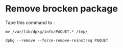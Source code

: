 # Remove brocken package



Tape this command to :

    mv /var/lib/dpkg/info/PAQUET.* /tmp/
    
    dpkg --remove --force-remove-reinstreq PAQUET
  
